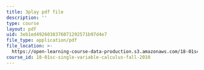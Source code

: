 ```yaml
---
title: 3play pdf file
description: ''
type: course
layout: pdf
uid: 3eb1ed4926038376071292571b97d4e7
file_type: application/pdf
file_location: >-
  https://open-learning-course-data-production.s3.amazonaws.com/18-01sc-single-variable-calculus-fall-2010/3eb1ed4926038376071292571b97d4e7_FK1n3TVQIhc.pdf
course_id: 18-01sc-single-variable-calculus-fall-2010
---
```

